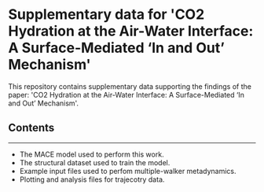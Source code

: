 # Supplementary data for 'CO2 Hydration at the Air-Water Interface: A Surface-Mediated ‘In and Out’ Mechanism'
This repository contains supplementary data supporting the findings of the paper: 'CO2 Hydration at the Air-Water Interface: A Surface-Mediated ‘In and Out’ Mechanism'.

## Contents
---
- The MACE model used to perform this work.
- The structural dataset used to train the model.
- Example input files used to perfom multiple-walker metadynamics.
- Plotting and analysis files for trajecotry data. 
